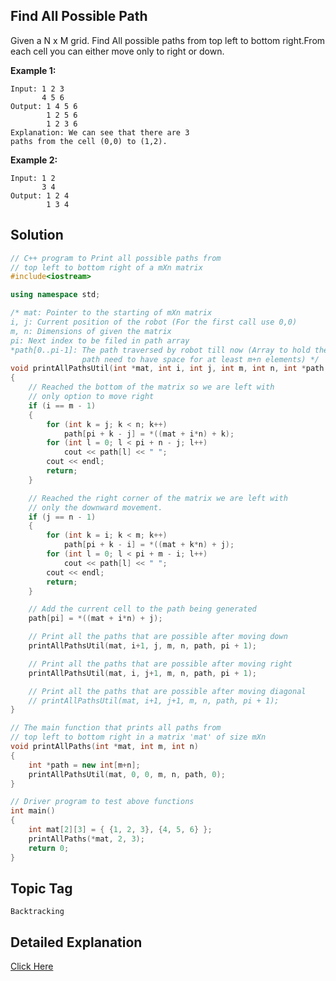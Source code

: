 ## Find All Possible Path

Given a N x M grid. Find All possible paths from top left to bottom right.From each cell you can either move only to right or down.

**Example 1:**

```
Input: 1 2 3
       4 5 6
Output: 1 4 5 6
        1 2 5 6
        1 2 3 6
Explanation: We can see that there are 3
paths from the cell (0,0) to (1,2).
```

**Example 2:**

```
Input: 1 2
       3 4
Output: 1 2 4
        1 3 4
```

## Solution

```cpp
// C++ program to Print all possible paths from
// top left to bottom right of a mXn matrix
#include<iostream>

using namespace std;

/* mat: Pointer to the starting of mXn matrix
i, j: Current position of the robot (For the first call use 0,0)
m, n: Dimensions of given the matrix
pi: Next index to be filed in path array
*path[0..pi-1]: The path traversed by robot till now (Array to hold the
				path need to have space for at least m+n elements) */
void printAllPathsUtil(int *mat, int i, int j, int m, int n, int *path, int pi)
{
	// Reached the bottom of the matrix so we are left with
	// only option to move right
	if (i == m - 1)
	{
		for (int k = j; k < n; k++)
			path[pi + k - j] = *((mat + i*n) + k);
		for (int l = 0; l < pi + n - j; l++)
			cout << path[l] << " ";
		cout << endl;
		return;
	}

	// Reached the right corner of the matrix we are left with
	// only the downward movement.
	if (j == n - 1)
	{
		for (int k = i; k < m; k++)
			path[pi + k - i] = *((mat + k*n) + j);
		for (int l = 0; l < pi + m - i; l++)
			cout << path[l] << " ";
		cout << endl;
		return;
	}

	// Add the current cell to the path being generated
	path[pi] = *((mat + i*n) + j);

	// Print all the paths that are possible after moving down
	printAllPathsUtil(mat, i+1, j, m, n, path, pi + 1);

	// Print all the paths that are possible after moving right
	printAllPathsUtil(mat, i, j+1, m, n, path, pi + 1);

	// Print all the paths that are possible after moving diagonal
	// printAllPathsUtil(mat, i+1, j+1, m, n, path, pi + 1);
}

// The main function that prints all paths from
// top left to bottom right in a matrix 'mat' of size mXn
void printAllPaths(int *mat, int m, int n)
{
	int *path = new int[m+n];
	printAllPathsUtil(mat, 0, 0, m, n, path, 0);
}

// Driver program to test above functions
int main()
{
	int mat[2][3] = { {1, 2, 3}, {4, 5, 6} };
	printAllPaths(*mat, 2, 3);
	return 0;
}
```

## Topic Tag

```
Backtracking
```

## Detailed Explanation

[Click Here](https://www.geeksforgeeks.org/print-all-possible-paths-from-top-left-to-bottom-right-of-a-mxn-matrix/)
